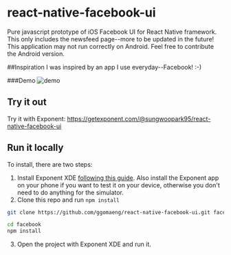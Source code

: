 # react-native-facebook-ui
Pure javascript prototype of iOS Facebook UI for React Native framework. This only includes the newsfeed page--more to be updated in the future!
This application may not run correctly on Android. Feel free to contribute the Android version.

##Inspiration
I was inspired by an app I use everyday--Facebook! :-)

###Demo
![demo](https://raw.githubusercontent.com/ggomaeng/react-native-facebook-ui/master/demo.gif)

## Try it out

Try it with Exponent: https://getexponent.com/@sungwoopark95/react-native-facebook-ui

## Run it locally

To install, there are two steps:

1. Install Exponent XDE [following this
guide](https://docs.getexponent.com/versions/latest/introduction/installation.html).
Also install the Exponent app on your phone if you want to test it on
your device, otherwise you don't need to do anything for the simulator.
2. Clone this repo and run `npm install`
  ```bash
  git clone https://github.com/ggomaeng/react-native-facebook-ui.git facebook

  cd facebook
  npm install
  ```
3. Open the project with Exponent XDE and run it.